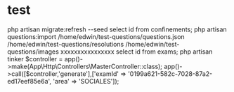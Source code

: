 # test

php artisan migrate:refresh --seed
select id from confinements;
php artisan questions:import /home/edwin/test-questions/questions.json /home/edwin/test-questions/resolutions /home/edwin/test-questions/images xxxxxxxxxxxxxxxx
select id from exams;
php artisan tinker
$controller = app()->make(App\Http\Controllers\MasterController::class);
app()->call([$controller,'generate'],['examId' => '0199a621-582c-7028-87a2-ed17eef85e6a', 'area' => 'SOCIALES']);
